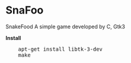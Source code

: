 SnaFoo
======

SnakeFood 
A simple game developed by C, Gtk3

**Install**
<pre>
    apt-get install libtk-3-dev
    make
</pre>
